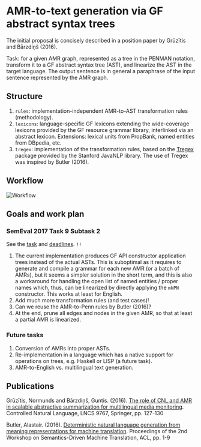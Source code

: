 # AMR-to-text generation via GF abstract syntax trees

The initial proposal is concisely described in a position paper by Grūzītis and Bārzdiņš (2016).

Task: for a given AMR graph, represented as a tree in the PENMAN notation, transform it to a GF abstract syntax tree (AST), and linearize the AST in the target language. The output sentence is in general a paraphrase of the input sentence represented by the AMR graph.


## Structure

1. `rules`: implementation-independent AMR-to-AST transformation rules (methodology).
1. `lexicons`: language-specific GF lexicons extending the wide-coverage lexicons provided by the GF resource grammar library, interlinked via an abstract lexicon. Extensions: lexical units from PropBank, named entities from DBpedia, etc.
1. `tregex`: implementation of the transformation rules, based on the [Tregex](http://nlp.stanford.edu/software/tregex.html) package provided by the Stanford JavaNLP library. The use of Tregex was inspired by Butler (2016).


## Workflow

![Workflow](workflow.png)


## Goals and work plan

### SemEval 2017 Task 9 Subtask 2

See the [task](http://alt.qcri.org/semeval2017/task9/) and [deadlines](http://alt.qcri.org/semeval2017/task9/index.php?id=important-dates). `!!`

1. The current implementation produces GF API constructor application trees instead of the actual ASTs. This is suboptimal as it requires to generate and compile a grammar for each new AMR (or a batch of AMRs), but it seems a simpler solution in the short term, and this is also a workaround for handling the open list of named entities / proper names which, thus, can be linearized by directly applying the `mkPN` constructor. This works at least for English.
1. Add much more transformation rules (and test cases)!
1. Can we reuse the AMR-to-Penn rules by Butler (2016)?
1. At the end, prune all edges and nodes in the given AMR, so that at least a partial AMR is linearized.

### Future tasks

1. Conversion of AMRs into proper ASTs.
1. Re-implementation in a language which has a native support for operations on trees, e.g. Haskell or LISP (a future task).
1. AMR-to-English vs. multilingual text generation.


## Publications

Grūzītis, Normunds and Bārzdiņš, Guntis. (2016). [The role of CNL and AMR in scalable abstractive summarization for multilingual media monitoring](http://arxiv.org/abs/1606.05994). Controlled Natural Language, LNCS 9767, Springer, pp. 127-130

Butler, Alastair. (2016). [Deterministic natural language generation from meaning representations for machine translation](http://aclweb.org/anthology/W/W16/W16-0601.pdf). Proceedings of the 2nd Workshop on Semantics-Driven Machine Translation, ACL, pp. 1-9
